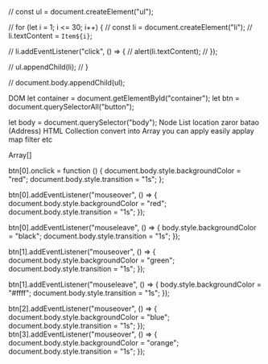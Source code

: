 <!-- The Document Object Model (DOM) is a tree-like structure that represents an HTML document. It allows developers to interact with and manipulate the content, structure, and styles of a webpage dynamically using JavaScript.



Document Object Model (DOM) is a programming interface for web documents. It represents the structure of a document as a tree of objects that can be manipulated using scripting languages like JavaScript.
 -->


// const ul = document.createElement("ul");

// for (let i = 1; i <= 30; i++) {
//   const li = document.createElement("li");
//   li.textContent = `Item${i}`;

//   li.addEventListener("click", () => {
//     alert(li.textContent);
//   });

//   ul.appendChild(li);
// }

// document.body.appendChild(ul);

DOM
let container = document.getElementById("container");
let btn = document.querySelectorAll("button");

let body = document.querySelector("body");
Node List location zaror batao (Address)
HTML Collection
convert into Array you can apply easily applay map filter etc

Array[]

btn[0].onclick = function () {
  document.body.style.backgroundColor = "red";
  document.body.style.transition = "1s";
};

btn[0].addEventListener("mouseover", () => {
  document.body.style.backgroundColor = "red";
  document.body.style.transition = "1s";
});

btn[0].addEventListener("mouseleave", () => {
  body.style.backgroundColor = "black";
  document.body.style.transition = "1s";
});

btn[1].addEventListener("mouseover", () => {
  document.body.style.backgroundColor = "green";
  document.body.style.transition = "1s";
});

btn[1].addEventListener("mouseleave", () => {
  body.style.backgroundColor = "#ffff";
  document.body.style.transition = "1s";
});

btn[2].addEventListener("mouseover", () => {
  document.body.style.backgroundColor = "blue";
  document.body.style.transition = "1s";
});
btn[3].addEventListener("mouseover", () => {
  document.body.style.backgroundColor = "orange";
  document.body.style.transition = "1s";
});

